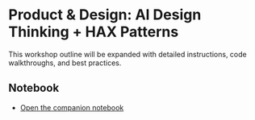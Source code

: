 # Product & Design: AI Design Thinking + HAX Patterns

This workshop outline will be expanded with detailed instructions, code walkthroughs, and best practices.

## Notebook

- [Open the companion notebook](./07-product-and-design-ai-design-thinking-hax-patterns.ipynb)
